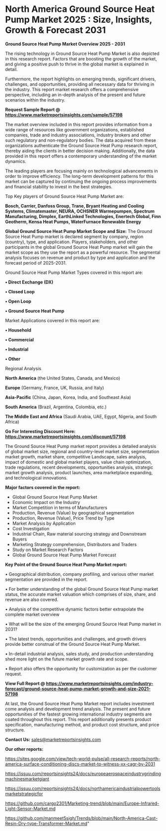 # North America Ground Source Heat Pump Market 2025 : Size, Insights, Growth & Forecast 2031

<Strong> Ground Source Heat Pump Market Overview 2025 - 2031</strong>

The rising technology in Ground Source Heat Pump Market is also depicted in this research report. Factors that are boosting the growth of the market, and giving a positive push to thrive in the global market is explained in detail.

Furthermore, the report highlights on emerging trends, significant drivers, challenges, and opportunities, providing all necessary data for thriving in the industry. This report market research offers a comprehensive perspective, including an in-depth analysis of the present and future scenarios within the industry.

<strong>Request Sample Report @ <a href=https://www.marketreportsinsights.com/sample/57198>https://www.marketreportsinsights.com/sample/57198</a></strong>

The market overview included in this report provides information from a wide range of resources like government organizations, established companies, trade and industry associations, industry brokers and other such regulatory and non-regulatory bodies. The data acquired from these organizations authenticate the Ground Source Heat Pump research report, thereby aiding the clients in better decision making. Additionally, the data provided in this report offers a contemporary understanding of the market dynamics.

The leading players are focusing mainly on technological advancements in order to improve efficiency. The long-term development patterns for this market can be captured by continuing the ongoing process improvements and financial stability to invest in the best strategies.

Top Key players of Ground Source Heat Pump Market are:

<strong>Bosch, Carrier, Danfoss Group, Trane, Bryant Heating and Cooling Systems, Climatemaster, NEURA, OCHSNER Warmepumpen, Spectrum Manufacturing, Dimplex, EarthLinked Technologies, Enertech Global, Finn Geotherm, Kensa Heat Pumps, WaterFurnace Renewable Energy</strong>

<strong><b>Global Ground Source Heat Pump Market Scope and Size:</b></strong>
The Ground Source Heat Pump market is declared segment by company, region (country), type, and application. Players, stakeholders, and other participants in the global Ground Source Heat Pump market will gain the market scope as they use the report as a powerful resource. The segmental analysis focuses on revenue and product by type and application and the forecast period of 2025-2031.

Ground Source Heat Pump Market Types covered in this report are:

<strong>• Direct Exchange (DX)

• Closed Loop

• Open Loop

• Ground Source Heat Pump</strong>

Market Applications covered in this report are:

<strong>• Household

• Commercial

• Industrial

• Other</strong> 

Regional Analysis

<strong>North America</strong> (the United States, Canada, and Mexico)

<strong>Europe</strong> (Germany, France, UK, Russia, and Italy)

<strong>Asia-Pacific</strong> (China, Japan, Korea, India, and Southeast Asia)

<strong>South America</strong> (Brazil, Argentina, Colombia, etc.)

<strong>The Middle East and Africa</strong> (Saudi Arabia, UAE, Egypt, Nigeria, and South Africa)

<strong>Go For Interesting Discount Here: <a href=https://www.marketreportsinsights.com/discount/57198>https://www.marketreportsinsights.com/discount/57198</a></strong>

The Ground Source Heat Pump market report provides a detailed analysis of global market size, regional and country-level market size, segmentation market growth, market share, competitive Landscape, sales analysis, impact of domestic and global market players, value chain optimization, trade regulations, recent developments, opportunities analysis, strategic market growth analysis, product launches, area marketplace expanding, and technological innovations.

<strong><b>Major factors covered in the report:</b></strong>
<ul>
  <li>Global Ground Source Heat Pump Market </li>
  <li>Economic Impact on the Industry</li>
  <li>Market Competition in terms of Manufacturers</li>
  <li>Production, Revenue (Value) by geographical segmentation</li>
  <li>Production, Revenue (Value), Price Trend by Type</li>
  <li>Market Analysis by Application</li>
  <li>Cost Investigation</li>
  <li>Industrial Chain, Raw material sourcing strategy and Downstream Buyers</li>
  <li>Marketing Strategy comprehension, Distributors and Traders</li>
  <li>Study on Market Research Factors</li>
  <li>Global Ground Source Heat Pump Market Forecast</li>
</ul>

<strong><b>Key Point of the Ground Source Heat Pump Market report:</b></strong>

• Geographical distribution, company profiling, and various other market segmentation are provided in the report.

• For better understanding of the global Ground Source Heat Pump market status, the accurate market valuation which comprises of size, share, and revenue are also covered.

• Analysis of the competitive dynamic factors better extrapolate the complete market overview

• What will be the size of the emerging Ground Source Heat Pump market in 2031?

• The latest trends, opportunities and challenges, and growth drivers provide better construal of the Ground Source Heat Pump Market.

• In-detail industrial analysis, sales study, and production understanding shed more light on the future market growth rate and scope.

• Report also offers the opportunity for customization as per the customer request.

<strong><b>View Full Report @ <a href=https://www.marketreportsinsights.com/industry-forecast/ground-source-heat-pump-market-growth-and-size-2021-57198>https://www.marketreportsinsights.com/industry-forecast/ground-source-heat-pump-market-growth-and-size-2021-57198</a></b></strong>


At last, the Ground Source Heat Pump Market report includes investment come analysis and development trend analysis. The present and future opportunities of the fastest growing international industry segments are coated throughout this report. This report additionally presents product specification, manufacturing method, and product cost structure, and price structure.

<strong>Contact Us:</strong>
sales@marketreportsinsights.com

<strong>Our other reports:</strong>

<a href=https://sites.google.com/view/tech-world-pulse/all-research-reports/north-america-surface-conditioning-discs-market-to-witness-xx-cagr-by-2031>https://sites.google.com/view/tech-world-pulse/all-research-reports/north-america-surface-conditioning-discs-market-to-witness-xx-cagr-by-2031</a>

<a href=https://issuu.com/reportsinsights24/docs/europeaerospaceindustrygrindingmachinesmarketgiant>https://issuu.com/reportsinsights24/docs/europeaerospaceindustrygrindingmachinesmarketgiant</a>

<a href=https://issuu.com/reportsinsights24/docs/northamericaindustrialpowertoolsmarketstrategicfor>https://issuu.com/reportsinsights24/docs/northamericaindustrialpowertoolsmarketstrategicfor</a>

<a href=https://github.com/cargo2301/Marketing-trend/blob/main/Europe-Infrared-Light-Sensor-Market.md>https://github.com/cargo2301/Marketing-trend/blob/main/Europe-Infrared-Light-Sensor-Market.md</a>

<a href=https://github.com/manmeet5sigh/Trends/blob/main/North-America-Cast-Resin-Dry-type-Transformer-Market.md>https://github.com/manmeet5sigh/Trends/blob/main/North-America-Cast-Resin-Dry-type-Transformer-Market.md</a>"
